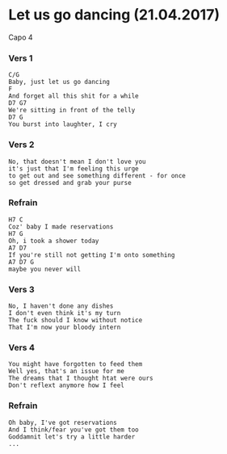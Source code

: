 Let us go dancing (21.04.2017)
==============================

Capo 4

### Vers 1

	C/G
	Baby, just let us go dancing
	F
	And forget all this shit for a while
	D7 G7
	We're sitting in front of the telly
	D7 G
	You burst into laughter, I cry

### Vers 2

	No, that doesn't mean I don't love you
	it's just that I'm feeling this urge
	to get out and see something different - for once
	so get dressed and grab your purse

### Refrain

	H7 C
	Coz' baby I made reservations
	H7 G
	Oh, i took a shower today
	A7 D7
	If you're still not getting I'm onto something
	A7 D7 G
	maybe you never will

### Vers 3

	No, I haven't done any dishes
	I don't even think it's my turn
	The fuck should I know without notice
	That I'm now your bloody intern

### Vers 4

	You might have forgotten to feed them
	Well yes, that's an issue for me
	The dreams that I thought htat were ours
	Don't reflext anymore how I feel

### Refrain

	Oh baby, I've got reservations
	And I think/fear you've got them too
	Goddamnit let's try a little harder
	...
